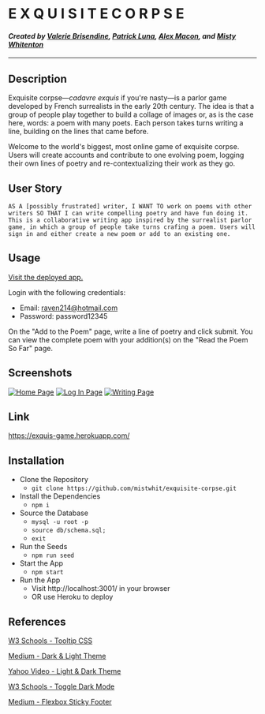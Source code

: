 # E X Q U I S I T E C O R P S E

#### *Created by [Valerie Brisendine](https://github.com/VbProglobyte), [Patrick Luna](https://github.com/Pluna41), [Alex Macon](https://github.com/alexdmacon), and [Misty Whitenton](https://github.com/mistwhit)*

---

## Description
Exquisite corpse—*cadavre exquis* if you're nasty—is a parlor game developed by French surrealists in the early 20th century. The idea is that a group of people play together to build a collage of images or, as is the case here, words: a poem with many poets. Each person takes turns writing a line, building on the lines that came before. 

Welcome to the world's biggest, most online game of exquisite corpse. Users will create accounts and contribute to one evolving poem, logging their own lines of poetry and re-contextualizing their work as they go.

## User Story
```
AS A [possibly frustrated] writer, I WANT TO work on poems with other writers SO THAT I can write compelling poetry and have fun doing it.
This is a collaborative writing app inspired by the surrealist parlor game, in which a group of people take turns crafing a poem. Users will sign in and either create a new poem or add to an existing one. 
```

## Usage
[Visit the deployed app.](https://exquis-game.herokuapp.com/) 

Login with the following credentials:

- Email: raven214@hotmail.com
- Password: password12345

On the "Add to the Poem" page, write a line of poetry and click submit. You can view the complete poem with your addition(s) on the "Read the Poem So Far" page.

## Screenshots
[![Home Page](/public/src/homepage.png "Home")](https://exquis-game.herokuapp.com/)
[![Log In Page](/public/src/login.png "Log In")](https://exquis-game.herokuapp.com/login)
[![Writing Page](/public/src/write.png "Write")](https://exquis-game.herokuapp.com/write)

## Link
https://exquis-game.herokuapp.com/

## Installation  
- Clone the Repository
    - ```git clone https://github.com/mistwhit/exquisite-corpse.git``` 
- Install the Dependencies
    - ```npm i```
- Source the Database
    - ```mysql -u root -p```
    - ```source db/schema.sql;```
    - ```exit```
- Run the Seeds
    - ```npm run seed```
- Start the App
    - ```npm start```
- Run the App
    - Visit http://localhost:3001/ in your browser
    - OR use Heroku to deploy

## References
[W3 Schools - Tooltip CSS](https://www.w3schools.com/css/tryit.asp?filename=trycss_tooltip)

[Medium - Dark & Light Theme](https://medium.com/@haxzie/dark-and-light-theme-switcher-using-css-variables-and-pure-javascript-zocada-dd0059d72fa2)

[Yahoo Video - Light & Dark Theme](https://video.search.yahoo.com/yhs/search?fr=yhs-iba-syn_launcham&ei=UTF-8&hsimp=yhs-syn[…]ght+and+dark+theme+using+css&type=symn_9123_CHW_US_tid107)

[W3 Schools - Toggle Dark Mode](https://www.w3schools.com/howto/tryit.asp?filename=tryhow_js_toggle_dark_mode)

[Medium - Flexbox Sticky Footer](https://medium.com/vehikl-news/sticky-footer-with-flexbox-980fff216da3)